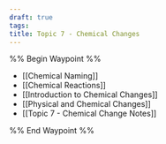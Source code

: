 ```yaml
---
draft: true
tags: 
title: Topic 7 - Chemical Changes
---
```

%% Begin Waypoint %%
- [[Chemical Naming]]
- [[Chemical Reactions]]
- [[Introduction to Chemical Changes]]
- [[Physical and Chemical Changes]]
- [[Topic 7 - Chemical Change Notes]]

%% End Waypoint %%